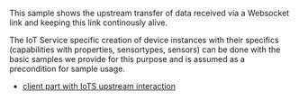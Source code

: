 This sample shows the upstream transfer of data received via a Websocket link
and keeping this link continously alive.

The IoT Service specific creation of device instances with their specifics
(capabilities with properties, sensortypes, sensors) can be done with the basic
samples we provide for this purpose and is assumed as a precondition for sample
usage.

* [client part with IoTS upstream interaction](./ws-client-including-keepalive.py)
